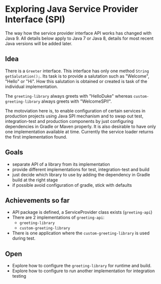 # Exploring Java Service Provider Interface (SPI)

The way how the service provider interface API works has changed with Java 9.
All details below apply to Java 7 or Java 8, details for most recent Java versions will be added later.

## Idea

There is a ```Greeter``` interface. This interface has only one method ```String getSalutation();```.
Its task is to provide a salutation such as "Welcome", "Hello" or "Hi". How this salutation is obtained or created is task of the individual implementation.

The ```greeting-library``` always greets with "HelloDuke" whereas ```custom-greeting-library``` always greets with "WelcomeSPI!".

The motoviation here is, to enable configuration of certain services in production projects using Java SPI mechanism and to swap out test, integration-test and production components by just configuring dependencies in Gradle or Maven properly.
It is also desirable to have only one implementation available at time. Currently the service loader returns the first implementation found.

## Goals

* separate API of a library from its implementation
* provide different implementations for test, integration-test and build
* just decide which library to use by adding the dependency in Gradle build at the right stage
* if possible avoid configuration of gradle, stick with defaults


## Achievements so far

* API package is defined, a ServiceProvider class exists (```greeting-api```)
* There are 2 implementations of ```greeting-api```:
  * ```greeting-library```
  * ```custom-greeting-library```
* There is one application where the ```custom-greeting-library``` is used during test.

## Open

* Explore how to configure the ```greeting-library``` for runtime and build.
* Explore how to configure to run another implementation for integration testing
